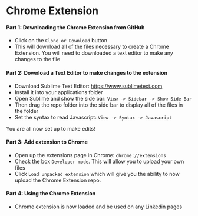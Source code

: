 Chrome Extension
================


#### Part 1: Downloading the Chrome Extension from GitHub

+ Click on the `Clone or Download` button
+ This will download all of the files necessary to create a Chrome Extension. You will need to downloaded a text editor to make any changes to the file

#### Part 2: Download a Text Editor to make changes to the extension

+ Download Sublime Text Editor: https://www.sublimetext.com
+ Install it into your applications folder
+ Open Sublime and show the side bar: `View -> Sidebar -> Show Side Bar`
+ Then drag the repo folder into the side bar to display all of the files in the folder
+ Set the syntax to read Javascript: `View -> Syntax -> Javascript`

You are all now set up to make edits!

#### Part 3: Add extension to Chrome

+ Open up the extensions page in Chrome: `chrome://extensions`
+ Check the box `Developer mode`. This will allow you to upload your own files
+ Click `Load unpacked extension` which will give you the ability to now upload the Chrome Extension repo.


#### Part 4: Using the Chrome Extension

+ Chrome extension is now loaded and be used on any Linkedin pages

